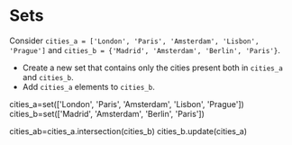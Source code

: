 # Sets

Consider `cities_a = ['London', 'Paris', 'Amsterdam', 'Lisbon', 'Prague']` and
`cities_b = {'Madrid', 'Amsterdam', 'Berlin', 'Paris'}`.
- Create a new set that contains only the cities present both in `cities_a`
  and `cities_b`.
- Add `cities_a` elements  to `cities_b`.

cities_a=set(['London', 'Paris', 'Amsterdam', 'Lisbon', 'Prague'])
cities_b=set(['Madrid', 'Amsterdam', 'Berlin', 'Paris'])

cities_ab=cities_a.intersection(cities_b)
cities_b.update(cities_a)
